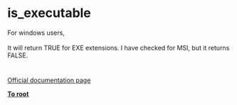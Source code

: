 # is_executable



For windows users, <br><br>It will return TRUE for EXE extensions. I have checked for MSI, but it returns FALSE.  

#

[Official documentation page](https://www.php.net/manual/en/function.is-executable.php)

**[To root](/README.md)**